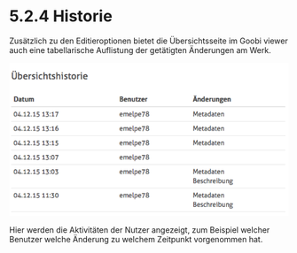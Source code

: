 # 5.2.4 Historie

Zusätzlich zu den Editieroptionen bietet die Übersichtsseite im Goobi viewer auch eine tabellarische Auflistung der getätigten Änderungen am Werk.

![](../../.gitbook/assets/uebersichtshistorie-fuer-aenderungen.png)

Hier werden die Aktivitäten der Nutzer angezeigt, zum Beispiel welcher Benutzer welche Änderung zu welchem Zeitpunkt vorgenommen hat.

